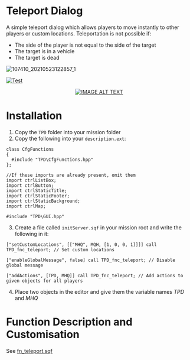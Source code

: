 

# Teleport Dialog
A simple teleport dialog which allows players to move instantly to other players or custom locations. Teleportation is not possible if:
- The side of the player is not equal to the side of the target
- The target is in a vehicle
- The target is dead

![107410_20210523122857_1](https://user-images.githubusercontent.com/17484252/119256760-871ff480-bbc2-11eb-8157-782113ad8449.png)

[![Test](http://img.youtube.com/vi/N3OAR9HT3xo/0.jpg)](http://www.youtube.com/watch?v=N3OAR9HT3xo "Video Title")

<div align="center">
  <a href="https://www.youtube.com/watch?v=N3OAR9HT3xo"><img src="https://img.youtube.com/vi/N3OAR9HT3xo/0.jpg" alt="IMAGE ALT TEXT"></a>
</div>

# Installation
1. Copy the `TPD` folder into your mission folder
2. Copy the following into your `description.ext`:
```
class CfgFunctions
{
  #include "TPD\CfgFunctions.hpp"
};

//If these imports are already present, omit them
import ctrlListBox;
import ctrlButton;
import ctrlStaticTitle;
import ctrlStaticFooter;
import ctrlStaticBackground;
import ctrlMap;

#include "TPD\GUI.hpp"
```

3. Create a file called `initServer.sqf` in your mission root and write the following in it:

```
["setCustomLocations", [["MHQ", MQH, [1, 0, 0, 1]]]] call TPD_fnc_teleport; // Set custom locations

["enableGlobalMessage", false] call TPD_fnc_teleport; // Disable global message

["addActions", [TPD, MHQ]] call TPD_fnc_teleport; // Add actions to given objects for all players
```

4. Place two objects in the editor and give them the variable names *TPD* and *MHQ*

# Function Description and Customisation
See [fn_teleport.sqf](https://github.com/R3voA3/Arma-3-Teleport-Dialog/blob/cec9852f2ba53800465620f6af04ddf146753404/TPD_teleportDialog/fn_teleport.sqf#L1)
